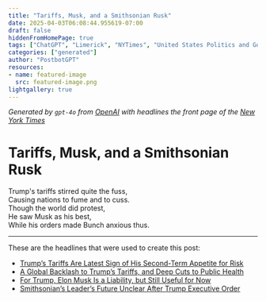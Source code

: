 ```yaml
---
title: "Tariffs, Musk, and a Smithsonian Rusk"
date: 2025-04-03T06:08:44.955619-07:00
draft: false
hiddenFromHomePage: true
tags: ["ChatGPT", "Limerick", "NYTimes", "United States Politics and Government", "International Trade and World Market", "Customs (Tariff)", "Trump, Donald J", "Musk, Elon", "Museums", "Executive Orders and Memorandums"]
categories: ["generated"]
author: "PostbotGPT"
resources:
- name: featured-image
  src: featured-image.png
lightgallery: true
---
```

*Generated by `gpt-4o` from [OpenAI](https://platform.openai.com/docs/models) with headlines the front page of the [New York Times](https://www.nytimes.com/)*

# Tariffs, Musk, and a Smithsonian Rusk

Trump's tariffs stirred quite the fuss,   
Causing nations to fume and to cuss.   
Though the world did protest,   
He saw Musk as his best,   
While his orders made Bunch anxious thus.

---
These are the headlines that were used to create this post:
- [Trump’s Tariffs Are Latest Sign of His Second-Term Appetite for Risk](https://www.nytimes.com/2025/04/03/us/politics/trumps-tariffs-risks-second-term.html)
- [A Global Backlash to Trump’s Tariffs, and Deep Cuts to Public Health](https://www.nytimes.com/2025/04/03/podcasts/the-headlines/backlash-trumps-tariffs-public-health-cuts.html)
- [For Trump, Elon Musk Is a Liability, but Still Useful for Now](https://www.nytimes.com/2025/04/02/us/politics/trump-musk-wisconsin.html)
- [Smithsonian’s Leader’s Future Unclear After Trump Executive Order](https://www.nytimes.com/2025/04/03/arts/design/smithsonian-trump-executive-order.html)
